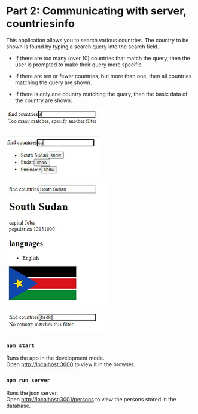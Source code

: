 # Part 2: Communicating with server, countriesinfo

This application allows you to search various countries. The country to be shown is found by typing a search query into the search field.

- If there are too many (over 10) countries that match the query, then the user is prompted to make their query more specific.

- If there are ten or fewer countries, but more than one, then all countries matching the query are shown.

- If there is only one country matching the query, then the basic data of the country are shown:

![](/part2/images/P2_EX_countriesinfo.JPG)

![](/part2/images/P2_EX_countriesinfo1.JPG)

![](/part2/images/P2_EX_countriesinfo2.JPG)

![](/part2/images/P2_EX_countriesinfo3.JPG)

### `npm start`

Runs the app in the development mode.<br />
Open [http://localhost:3000](http://localhost:3000) to view it in the browser.

### `npm run server`

Runs the json server.<br />
Open [http://localhost:3001/persons](http://localhost:3001/persons) to view the persons stored in the database.

